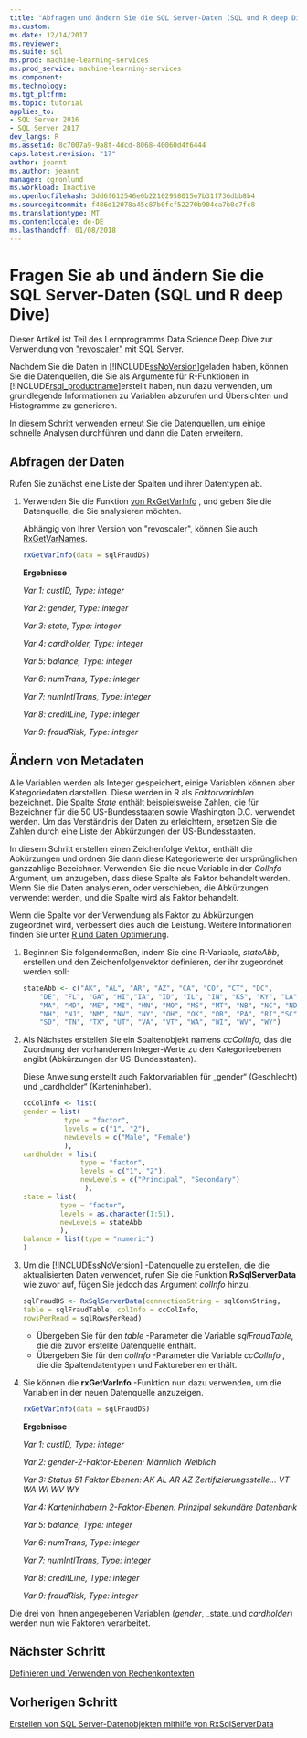 ```yaml
---
title: "Abfragen und ändern Sie die SQL Server-Daten (SQL und R deep Dive) | Microsoft Docs"
ms.custom: 
ms.date: 12/14/2017
ms.reviewer: 
ms.suite: sql
ms.prod: machine-learning-services
ms.prod_service: machine-learning-services
ms.component: 
ms.technology: 
ms.tgt_pltfrm: 
ms.topic: tutorial
applies_to:
- SQL Server 2016
- SQL Server 2017
dev_langs: R
ms.assetid: 8c7007a9-9a8f-4dcd-8068-40060d4f6444
caps.latest.revision: "17"
author: jeannt
ms.author: jeannt
manager: cgronlund
ms.workload: Inactive
ms.openlocfilehash: 3dd6f612546e0b22102958015e7b31f736dbb8b4
ms.sourcegitcommit: f486d12078a45c87b0fcf52270b904ca7b0c7fc8
ms.translationtype: MT
ms.contentlocale: de-DE
ms.lasthandoff: 01/08/2018
---
```

# <a name="query-and-modify-the-sql-server-data-sql-and-r-deep-dive"></a>Fragen Sie ab und ändern Sie die SQL Server-Daten (SQL und R deep Dive)

Dieser Artikel ist Teil des Lernprogramms Data Science Deep Dive zur Verwendung von ["revoscaler"](https://docs.microsoft.com/machine-learning-server/r-reference/revoscaler/revoscaler) mit SQL Server.

Nachdem Sie die Daten in [!INCLUDE[ssNoVersion](../../includes/ssnoversion-md.md)]geladen haben, können Sie die Datenquellen, die Sie als Argumente für R-Funktionen in [!INCLUDE[rsql_productname](../../includes/rsql-productname-md.md)]erstellt haben, nun dazu verwenden, um grundlegende Informationen zu Variablen abzurufen und Übersichten und Histogramme zu generieren.

In diesem Schritt verwenden erneut Sie die Datenquellen, um einige schnelle Analysen durchführen und dann die Daten erweitern.

## <a name="query-the-data"></a>Abfragen der Daten

Rufen Sie zunächst eine Liste der Spalten und ihrer Datentypen ab.

1.  Verwenden Sie die Funktion [von RxGetVarInfo](https://docs.microsoft.com/machine-learning-server/r-reference/revoscaler/rxgetvarinfoxdf) , und geben Sie die Datenquelle, die Sie analysieren möchten.

    Abhängig von Ihrer Version von "revoscaler", können Sie auch [RxGetVarNames](https://docs.microsoft.com/machine-learning-server/r-reference/revoscaler/rxgetvarnames). 
  
    ```R
    rxGetVarInfo(data = sqlFraudDS)
    ```

    **Ergebnisse**
    
    *Var 1: custID, Type: integer*
    
    *Var 2: gender, Type: integer*
    
    *Var 3: state, Type: integer*
    
    *Var 4: cardholder, Type: integer*
    
    *Var 5: balance, Type: integer*
    
    *Var 6: numTrans, Type: integer*
    
    *Var 7: numIntlTrans, Type: integer*
    
    *Var 8: creditLine, Type: integer*
    
    *Var 9: fraudRisk, Type: integer*


## <a name="modify-metadata"></a>Ändern von Metadaten

Alle Variablen werden als Integer gespeichert, einige Variablen können aber Kategoriedaten darstellen. Diese werden in R als *Faktorvariablen* bezeichnet. Die Spalte *State* enthält beispielsweise Zahlen, die für Bezeichner für die 50 US-Bundesstaaten sowie Washington D.C. verwendet werden.  Um das Verständnis der Daten zu erleichtern, ersetzen Sie die Zahlen durch eine Liste der Abkürzungen der US-Bundesstaaten.

In diesem Schritt erstellen einen Zeichenfolge Vektor, enthält die Abkürzungen und ordnen Sie dann diese Kategoriewerte der ursprünglichen ganzzahlige Bezeichner. Verwenden Sie die neue Variable in der *ColInfo* Argument, um anzugeben, dass diese Spalte als Faktor behandelt werden. Wenn Sie die Daten analysieren, oder verschieben, die Abkürzungen verwendet werden, und die Spalte wird als Faktor behandelt.

Wenn die Spalte vor der Verwendung als Faktor zu Abkürzungen zugeordnet wird, verbessert dies auch die Leistung. Weitere Informationen finden Sie unter [R und Daten Optimierung](..\r\r-and-data-optimization-r-services.md).

1. Beginnen Sie folgendermaßen, indem Sie eine R-Variable, *stateAbb*, erstellen und den Zeichenfolgenvektor definieren, der ihr zugeordnet werden soll:
  
    ```R
    stateAbb <- c("AK", "AL", "AR", "AZ", "CA", "CO", "CT", "DC",
        "DE", "FL", "GA", "HI","IA", "ID", "IL", "IN", "KS", "KY", "LA",
        "MA", "MD", "ME", "MI", "MN", "MO", "MS", "MT", "NB", "NC", "ND",
        "NH", "NJ", "NM", "NV", "NY", "OH", "OK", "OR", "PA", "RI","SC",
        "SD", "TN", "TX", "UT", "VA", "VT", "WA", "WI", "WV", "WY")
    ```

2. Als Nächstes erstellen Sie ein Spaltenobjekt namens *ccColInfo*, das die Zuordnung der vorhandenen Integer-Werte zu den Kategorieebenen angibt (Abkürzungen der US-Bundesstaaten).
  
    Diese Anweisung erstellt auch Faktorvariablen für „gender“ (Geschlecht) und „cardholder“ (Karteninhaber).
  
    ```R
    ccColInfo <- list(
    gender = list(
              type = "factor",
              levels = c("1", "2"),
              newLevels = c("Male", "Female")
              ),
    cardholder = list(
                  type = "factor",
                  levels = c("1", "2"),
                  newLevels = c("Principal", "Secondary")
                   ),
    state = list(
             type = "factor",
             levels = as.character(1:51),
             newLevels = stateAbb
             ),
    balance = list(type = "numeric")
    )
    ```
  
3. Um die [!INCLUDE[ssNoVersion](../../includes/ssnoversion-md.md)] -Datenquelle zu erstellen, die die aktualisierten Daten verwendet, rufen Sie die Funktion **RxSqlServerData** wie zuvor auf, fügen Sie jedoch das Argument *colInfo* hinzu.
  
    ```R
    sqlFraudDS <- RxSqlServerData(connectionString = sqlConnString,
    table = sqlFraudTable, colInfo = ccColInfo,
    rowsPerRead = sqlRowsPerRead)
    ```
  
    - Übergeben Sie für den *table* -Parameter die Variable *sqlFraudTable*, die die zuvor erstellte Datenquelle enthält.
    - Übergeben Sie für den *colInfo* -Parameter die Variable *ccColInfo* , die die Spaltendatentypen und Faktorebenen enthält.

4.  Sie können die **rxGetVarInfo** -Funktion nun dazu verwenden, um die Variablen in der neuen Datenquelle anzuzeigen.
  
    ```R
    rxGetVarInfo(data = sqlFraudDS)
    ```

    **Ergebnisse**
    
    *Var 1: custID, Type: integer*
    
    *Var 2: gender-2-Faktor-Ebenen: Männlich Weiblich*
    
    *Var 3: Status 51 Faktor Ebenen: AK AL AR AZ Zertifizierungsstelle... VT WA WI WV WY*
    
    *Var 4: Karteninhabern 2-Faktor-Ebenen: Prinzipal sekundäre Datenbank*
    
    *Var 5: balance, Type: integer*
    
    *Var 6: numTrans, Type: integer*
    
    *Var 7: numIntlTrans, Type: integer*
    
    *Var 8: creditLine, Type: integer*
    
    *Var 9: fraudRisk, Type: integer*

Die drei von Ihnen angegebenen Variablen (_gender_, _state_und _cardholder_) werden nun wie Faktoren verarbeitet.

## <a name="next-step"></a>Nächster Schritt

[Definieren und Verwenden von Rechenkontexten](../../advanced-analytics/tutorials/deepdive-define-and-use-compute-contexts.md)

## <a name="previous-step"></a>Vorherigen Schritt

[Erstellen von SQL Server-Datenobjekten mithilfe von RxSqlServerData](../../advanced-analytics/tutorials/deepdive-create-sql-server-data-objects-using-rxsqlserverdata.md)
